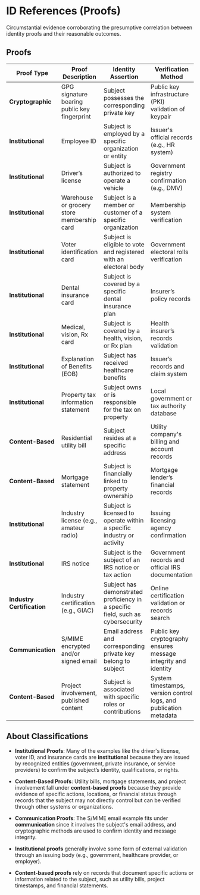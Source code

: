 # ID References (Proofs)
Circumstantial evidence corroborating the presumptive correlation between identity proofs and their reasonable outcomes.

## Proofs
| Proof Type                 | Proof Description                                | Identity Assertion                                        | Verification Method                                         | Category/Classification | External Authority                      |
|----------------------------|--------------------------------------------------|-----------------------------------------------------------|------------------------------------------------------------|-------------------------|----------------------------------------|
| **Cryptographic**           | GPG signature bearing public key fingerprint     | Subject possesses the corresponding private key            | Public key infrastructure (PKI) validation of keypair       | Cryptographic            | Self-validated through cryptographic system |
| **Institutional**           | Employee ID                                      | Subject is employed by a specific organization or entity   | Issuer's official records (e.g., HR system)                 | Institutional            | Employer                               |
| **Institutional**           | Driver’s license                                 | Subject is authorized to operate a vehicle                 | Government registry confirmation (e.g., DMV)                | Institutional            | Government (e.g., Department of Motor Vehicles) |
| **Institutional**           | Warehouse or grocery store membership card       | Subject is a member or customer of a specific organization | Membership system verification                               | Institutional            | Retailer or membership organization    |
| **Institutional**           | Voter identification card                        | Subject is eligible to vote and registered with an electoral body | Government electoral rolls verification                     | Institutional            | Government (e.g., Election Commission)  |
| **Institutional**           | Dental insurance card                            | Subject is covered by a specific dental insurance plan    | Insurer’s policy records                                    | Institutional            | Insurance provider                     |
| **Institutional**           | Medical, vision, Rx card                         | Subject is covered by a health, vision, or Rx plan         | Health insurer’s records validation                          | Institutional            | Insurance provider                     |
| **Institutional**           | Explanation of Benefits (EOB)                    | Subject has received healthcare benefits                    | Issuer’s records and claim system                            | Institutional            | Healthcare provider or insurer         |
| **Institutional**           | Property tax information statement               | Subject owns or is responsible for the tax on property     | Local government or tax authority database                  | Institutional            | Local government/tax authority         |
| **Content-Based**           | Residential utility bill                         | Subject resides at a specific address                      | Utility company's billing and account records               | Content-Based            | Utility company                        |
| **Content-Based**           | Mortgage statement                               | Subject is financially linked to property ownership        | Mortgage lender’s financial records                          | Content-Based            | Mortgage lender                        |
| **Institutional**           | Industry license (e.g., amateur radio)           | Subject is licensed to operate within a specific industry or activity | Issuing licensing agency confirmation                        | Institutional            | Licensing authority (e.g., FCC)        |
| **Institutional**           | IRS notice                                        | Subject is the subject of an IRS notice or tax action      | Government records and official IRS documentation           | Institutional            | Government (IRS)                       |
| **Industry Certification**  | Industry certification (e.g., GIAC)               | Subject has demonstrated proficiency in a specific field, such as cybersecurity | Online certification validation or records search           | Industry Certification   | Certifying authority (e.g., GIAC)      |
| **Communication**           | S/MIME encrypted and/or signed email             | Email address and corresponding private key belong to subject | Public key cryptography ensures message integrity and identity | Communication            | Email service provider, cryptographic system |
| **Content-Based**           | Project involvement, published content           | Subject is associated with specific roles or contributions | System timestamps, version control logs, and publication metadata | Content-Based            | System records, version control system  |

## About Classifications

- **Institutional Proofs**: Many of the examples like the driver's license, voter ID, and insurance cards are **institutional** because they are issued by recognized entities (government, private insurance, or service providers) to confirm the subject’s identity, qualifications, or rights.
  
- **Content-Based Proofs**: Utility bills, mortgage statements, and project involvement fall under **content-based proofs** because they provide evidence of specific actions, locations, or financial status through records that the subject may not directly control but can be verified through other systems or organizations.

- **Communication Proofs**: The S/MIME email example fits under **communication** since it involves the subject's email address, and cryptographic methods are used to confirm identity and message integrity.

- **Institutional proofs** generally involve some form of external validation through an issuing body (e.g., government, healthcare provider, or employer).
- **Content-based proofs** rely on records that document specific actions or information related to the subject, such as utility bills, project timestamps, and financial statements.
